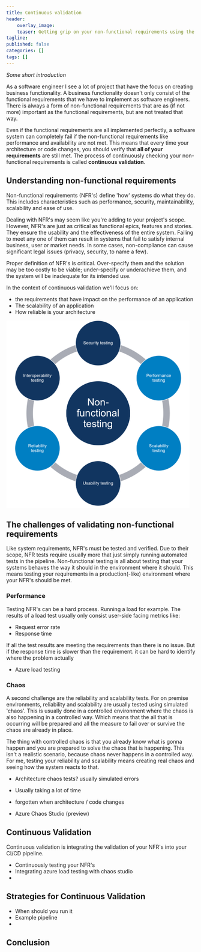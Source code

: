 ```yaml
---
title: Continuous validation
header:    
    overlay_image: 
    teaser: Getting grip on your non-functional requirements using the power of Azure
tagline: 
published: false
categories: []
tags: []
---
```


*Some short introduction*

As a software engineer I see a lot of project that have the focus on creating business functionality. A business functionality doesn't only consist of the functional requirements that we have to implement as software engineers. There is always a form of non-functional requirements that are as (if not more) important as the functional requirements, but are not treated that way.

Even if the functional requirements are all implemented perfectly, a software system can completely fail if the non-functional requirements like performance and availability are not met. This means that every time your architecture or code changes, you should verify that **all of your requirements** are still met. The process of continuously checking your non-functional requirements is called **continuous validation**.

##  Understanding non-functional requirements

Non-functional requirements (NFR's) define 'how' systems do what they do. This includes characteristics such as performance, security, maintainability, scalability and ease of use. 

Dealing with NFR's may seem like you're adding to your project's scope. However, NFR's are just as critical as functional epics, features and stories. They ensure the usability and the effectiveness of the entire system. Failing to meet any one of them can result in systems that fail to satisfy internal business, user or market needs. In some cases, non-compliance can cause significant legal issues (privacy, security, to name a few). 

Proper definition of NFR's is critical. Over-specify them and the solution may be too costly to be viable; under-specify or underachieve them, and the system will be inadequate for its intended use. 

In the context of continuous validation we'll focus on:

- the requirements that have impact on the performance of an application
- The scalability of an application
- How reliable is your architecture

<img src=../assets/images/2023/ContinuousValidation/nfrs.png height=500>

## The challenges of validating non-functional requirements

Like system requirements, NFR's must be tested and verified. Due to their scope, NFR tests require usually more that just simply running automated tests in the pipeline. Non-functional testing is all about testing that your systems behaves the way it should in the environment where it should. This means testing your requirements in a production(-like) environment where your NFR's should be met.

### Performance

Testing NFR's can be a hard process. Running a load for example. The results of a load test usually only consist user-side facing metrics like: 

- Request error rate
- Response time 

If all the test results are meeting the requirements than there is no issue. But if the response time is slower than the requirement. it can be hard to identify where the problem actually 



- Azure load testing

### Chaos

A second challenge are the reliability and scalability tests. For on premise environments, reliability and scalability are usually tested using simulated 'chaos'. This is usually done in a controlled environment where the chaos is also happening in a controlled way. Which means that the all that is occurring will be prepared and all the measure to fail over or survive the chaos are already in place.

The thing with controlled chaos is that you already know what is gonna happen and you are prepared to solve the chaos that is happening. This isn't a realistic scenario, because chaos never happens in a controlled way. For me, testing your reliability and scalability means creating real chaos and seeing how the system reacts to that. 

- Architecture chaos tests? usually simulated errors
- Usually taking a lot of time
- forgotten when architecture / code changes

- Azure Chaos Studio (preview)



## Continuous Validation

Continuous validation is integrating the validation of your NFR's into your CI/CD pipeline.

- Continuously testing your NFR's
- Integrating azure load testing with chaos studio
-    



## Strategies for Continuous Validation

- When should you run it
- Example pipeline
- 

## Conclusion

